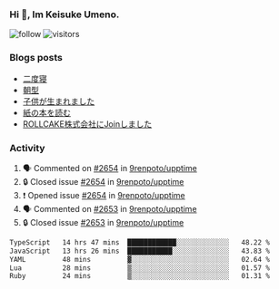 ### Hi 👋, Im Keisuke Umeno.

<!--
**9renpoto/9renpoto** is a ✨ _special_ ✨ repository because its `README.md` (this file) appears on your GitHub profile.

Here are some ideas to get you started:

- 🔭 I’m currently working on ...
- 🌱 I’m currently learning ...
- 👯 I’m looking to collaborate on ...
- 🤔 I’m looking for help with ...
- 💬 Ask me about ...
- 📫 How to reach me: ...
- 😄 Pronouns: ...
- ⚡ Fun fact: ...
-->

![follow](https://img.shields.io/github/followers/9renpoto?label=Follow&style=social)
![visitors](https://komarev.com/ghpvc/?username=9renpoto&label=Profile%20views&color=0e75b6&style=flat)

### Blogs posts

<!-- BLOG-POST-LIST:START -->
- [二度寝](https://9renpoto.win/entry/2024/07/18/going_back_to_sleep)
- [朝型](https://9renpoto.win/entry/2024/05/29/im-an-early)
- [子供が生まれました](https://9renpoto.win/entry/2024/04/18/hello-world)
- [紙の本を読む](https://9renpoto.win/entry/2024/02/25/reading-papar-book)
- [ROLLCAKE株式会社にJoinしました](https://9renpoto.win/entry/2024/02/11/join)
<!-- BLOG-POST-LIST:END -->

### Activity

<!--START_SECTION:activity-->
1. 🗣 Commented on [#2654](https://github.com/9renpoto/upptime/issues/2654#issuecomment-2241577134) in [9renpoto/upptime](https://github.com/9renpoto/upptime)
2. 🔒 Closed issue [#2654](https://github.com/9renpoto/upptime/issues/2654) in [9renpoto/upptime](https://github.com/9renpoto/upptime)
3. ❗ Opened issue [#2654](https://github.com/9renpoto/upptime/issues/2654) in [9renpoto/upptime](https://github.com/9renpoto/upptime)
4. 🗣 Commented on [#2653](https://github.com/9renpoto/upptime/issues/2653#issuecomment-2241565927) in [9renpoto/upptime](https://github.com/9renpoto/upptime)
5. 🔒 Closed issue [#2653](https://github.com/9renpoto/upptime/issues/2653) in [9renpoto/upptime](https://github.com/9renpoto/upptime)
<!--END_SECTION:activity-->

<!--START_SECTION:waka-->

```txt
TypeScript   14 hrs 47 mins  ████████████░░░░░░░░░░░░░   48.22 %
JavaScript   13 hrs 26 mins  ███████████░░░░░░░░░░░░░░   43.83 %
YAML         48 mins         ▓░░░░░░░░░░░░░░░░░░░░░░░░   02.64 %
Lua          28 mins         ▒░░░░░░░░░░░░░░░░░░░░░░░░   01.57 %
Ruby         24 mins         ▒░░░░░░░░░░░░░░░░░░░░░░░░   01.31 %
```

<!--END_SECTION:waka-->
